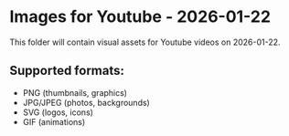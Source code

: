 # Images for Youtube - 2026-01-22

This folder will contain visual assets for Youtube videos on 2026-01-22.

## Supported formats:
- PNG (thumbnails, graphics)
- JPG/JPEG (photos, backgrounds)
- SVG (logos, icons)
- GIF (animations)
